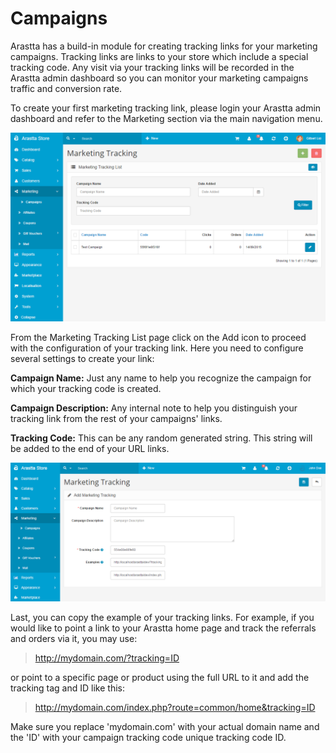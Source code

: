 Campaigns
=========

Arastta has a build-in module for creating tracking links for your marketing campaigns. Tracking links are links to your store which include a special tracking code. Any visit via your tracking links will be recorded in the Arastta admin dashboard so you can monitor your marketing campaigns traffic and conversion rate.
 
To create your first marketing tracking link, please login your Arastta admin dashboard and refer to the Marketing section via the main navigation menu.

![campaigns list backend](_images/campaigns-list.png)

From the Marketing Tracking List page click on the Add icon to proceed with the configuration of your tracking link. Here you need to configure several settings to create your link:
 
**Campaign Name:** Just any name to help you recognize the campaign for which your tracking code is created.

**Campaign Description:** Any internal note to help you distinguish your tracking link from the rest of your campaigns' links.

**Tracking Code:** This can be any random generated string. This string will be added to the end of your URL links.

![campaigns edit backend](_images/campaigns.png)

Last, you can copy the example of your tracking links. For example, if you would like to point a link to your Arastta home page and track the referrals and orders via it, you may use:

> http://mydomain.com/?tracking=ID

or point to a specific page or product using the full URL to it and add the tracking tag and ID like this:

> http://mydomain.com/index.php?route=common/home&tracking=ID

Make sure you replace 'mydomain.com' with your actual domain name and the 'ID' with your campaign tracking code unique tracking code ID.
